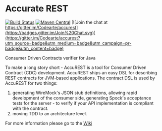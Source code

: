 Accurate REST
=============

[![Build Status](https://travis-ci.org/Codearte/accurest.svg?branch=master)](https://travis-ci.org/Codearte/accurest) [![Maven Central](https://maven-badges.herokuapp.com/maven-central/io.codearte.accurest/accurest-gradle-plugin/badge.svg)](https://maven-badges.herokuapp.com/maven-central/io.codearte.accurest/accurest-gradle-plugin)
[![Join the chat at https://gitter.im/Codearte/accurest](https://badges.gitter.im/Join%20Chat.svg)](https://gitter.im/Codearte/accurest?utm_source=badge&utm_medium=badge&utm_campaign=pr-badge&utm_content=badge)

Consumer Driven Contracts verifier for Java

To make a long story short - AccuREST is a tool for Consumer Driven Contract (CDC) development. AccuREST ships an easy DSL for describing REST contracts for JVM-based applications. The contract DSL is used by AccuREST for two things:

1. generating WireMock's JSON stub definitions, allowing rapid development of the consumer side,
generating Spock's acceptance tests for the server - to verify if your API implementation is compliant with the contract.
2. moving TDD to an architecture level.

For more information please go to the [Wiki](https://github.com/Codearte/accurest/wiki/1.-Introduction)
